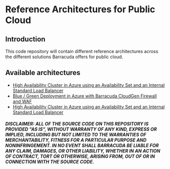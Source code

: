 # Reference Architectures for Public Cloud

## Introduction

This code repository will contain different reference architectures across the different solutions Barracuda offers for public cloud.

## Available architectures

- [High Availability Cluster in Azure using an Availability Set and an Internal Standard Load Balancer](../../tree/master/Quickstart-Azure-CFG-HA/)
- [Blue / Green Deployment in Azure with Barracuda CloudGen Firewall and WAF](../../tree/master/Quickstart-Azure-Blue-Green/)
- [High Availability Cluster in Azure using an Availability Set and an Internal Standard Load Balancer](../../tree/master/Quickstart-Azure-CGF-VNET-Peering/)



##### DISCLAIMER: ALL OF THE SOURCE CODE ON THIS REPOSITORY IS PROVIDED "AS IS", WITHOUT WARRANTY OF ANY KIND, EXPRESS OR IMPLIED, INCLUDING BUT NOT LIMITED TO THE WARRANTIES OF MERCHANTABILITY, FITNESS FOR A PARTICULAR PURPOSE AND NONINFRINGEMENT. IN NO EVENT SHALL BARRACUDA BE LIABLE FOR ANY CLAIM, DAMAGES, OR OTHER LIABILITY, WHETHER IN AN ACTION OF CONTRACT, TORT OR OTHERWISE, ARISING FROM, OUT OF OR IN CONNECTION WITH THE SOURCE CODE. #####